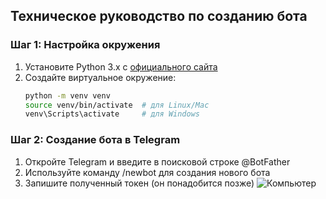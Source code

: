 
## Техническое руководство по созданию бота

### Шаг 1: Настройка окружения

1. Установите Python 3.x с [официального сайта](https://www.python.org/downloads/)
2. Создайте виртуальное окружение:
   ```bash
   python -m venv venv
   source venv/bin/activate  # для Linux/Mac
   venv\Scripts\activate     # для Windows
### Шаг 2: Создание бота в Telegram
1. Откройте Telegram и введите в поисковой строке @BotFather
2. Используйте команду /newbot для создания нового бота
3. Запишите полученный токен (он понадобится позже) 
![Компьютер](img/BotFather.png)
